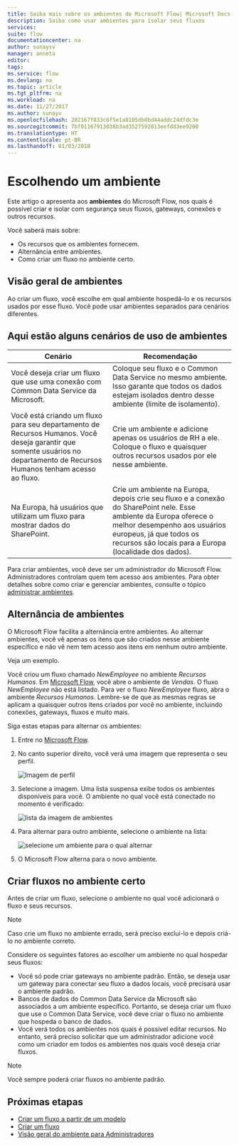 ```yaml
---
title: Saiba mais sobre os ambientes do Microsoft Flow| Microsoft Docs
description: Saiba como usar ambientes para isolar seus fluxos
services: 
suite: flow
documentationcenter: na
author: sunaysv
manager: anneta
editor: 
tags: 
ms.service: flow
ms.devlang: na
ms.topic: article
ms.tgt_pltfrm: na
ms.workload: na
ms.date: 11/27/2017
ms.author: sunayv
ms.openlocfilehash: 202167f833c6f5e1a8105db8bd44addc24dfdc3e
ms.sourcegitcommit: 7bf01167913038b3ad3527592013eefdd3ee9200
ms.translationtype: HT
ms.contentlocale: pt-BR
ms.lasthandoff: 01/03/2018
---
```

# <a name="choosing-an-environment"></a>Escolhendo um ambiente

Este artigo o apresenta aos **ambientes** do Microsoft Flow, nos quais é possível criar e isolar com segurança seus fluxos, gateways, conexões e outros recursos.

Você saberá mais sobre:

* Os recursos que os ambientes fornecem.
* Alternância entre ambientes.
* Como criar um fluxo no ambiente certo.

## <a name="environments-overview"></a>Visão geral de ambientes

Ao criar um fluxo, você escolhe em qual ambiente hospedá-lo e os recursos usados por esse fluxo. Você pode usar ambientes separados para cenários diferentes.

## <a name="here-are-a-few-scenarios-for-using-environments"></a>Aqui estão alguns cenários de uso de ambientes

Cenário|Recomendação
-----|-----
Você deseja criar um fluxo que use uma conexão com Common Data Service da Microsoft.|Coloque seu fluxo e o Common Data Service no mesmo ambiente. Isso garante que todos os dados estejam isolados dentro desse ambiente (limite de isolamento).
Você está criando um fluxo para seu departamento de Recursos Humanos. Você deseja garantir que somente usuários no departamento de Recursos Humanos tenham acesso ao fluxo.|Crie um ambiente e adicione apenas os usuários de RH a ele. Coloque o fluxo e quaisquer outros recursos usados por ele nesse ambiente.
Na Europa, há usuários que utilizam um fluxo para mostrar dados do SharePoint.|Crie um ambiente na Europa, depois crie seu fluxo e a conexão do SharePoint nele. Esse ambiente da Europa oferece o melhor desempenho aos usuários europeus, já que todos os recursos são locais para a Europa (localidade dos dados).

Para criar ambientes, você deve ser um administrador do Microsoft Flow. Administradores controlam quem tem acesso aos ambientes. Para obter detalhes sobre como criar e gerenciar ambientes, consulte o tópico [administrar ambientes](environments-overview-admin.md).

## <a name="switching-environments"></a>Alternância de ambientes

O Microsoft Flow facilita a alternância entre ambientes. Ao alternar ambientes, você vê apenas os itens que são criados nesse ambiente específico e não vê nem tem acesso aos itens em nenhum outro ambiente.

Veja um exemplo.

Você criou um fluxo chamado *NewEmployee* no ambiente *Recursos Humanos*. Em [Microsoft Flow](https://flow.microsoft.com), você abre o ambiente de *Vendas*. O fluxo *NewEmployee* não está listado. Para ver o fluxo *NewEmployee* fluxo, abra o ambiente *Recursos Humanos*. Lembre-se de que as mesmas regras se aplicam a quaisquer outros itens criados por você no ambiente, incluindo conexões, gateways, fluxos e muito mais.

Siga estas etapas para alternar os ambientes:

1. Entre no [Microsoft Flow](https://flow.microsoft.com).
1. No canto superior direito, você verá uma imagem que representa o seu perfil.

   ![Imagem de perfil](./media/environments-overview-maker/default-environment.png)

1. Selecione a imagem. Uma lista suspensa exibe todos os ambientes disponíveis para você. O ambiente no qual você está conectado no momento é verificado:

   ![lista da imagem de ambientes](./media/environments-overview-maker/all-environments.png)
1. Para alternar para outro ambiente, selecione o ambiente na lista:

   ![selecione um ambiente para o qual alternar](./media/environments-overview-maker/select-europe.png)
1. O Microsoft Flow alterna para o novo ambiente.

## <a name="create-flows-in-the-right-environment"></a>Criar fluxos no ambiente certo

Antes de criar um fluxo, selecione o ambiente no qual você adicionará o fluxo e seus recursos.

> [!NOTE]
Caso crie um fluxo no ambiente errado, será preciso excluí-lo e depois criá-lo no ambiente correto.

Considere os seguintes fatores ao escolher um ambiente no qual hospedar seus fluxos:

* Você só pode criar gateways no ambiente padrão. Então, se deseja usar um gateway para conectar seu fluxo a dados locais, você precisará usar o ambiente padrão.
* Bancos de dados do Common Data Service da Microsoft são associados a um ambiente específico. Portanto, se deseja criar um fluxo que use o Common Data Service, você deve criar o fluxo no ambiente que hospeda o banco de dados.
* Você verá todos os ambientes nos quais é possível editar recursos. No entanto, será preciso solicitar que um administrador adicione você como um criador em todos os ambientes nos quais você deseja criar fluxos.

> [!NOTE]
Você sempre poderá criar fluxos no ambiente padrão.

## <a name="next-steps"></a>Próximas etapas

* [Criar um fluxo a partir de um modelo](get-started-logic-template.md)
* [Criar um fluxo](get-started-logic-flow.md)
* [Visão geral do ambiente para Administradores](environments-overview-admin.md)